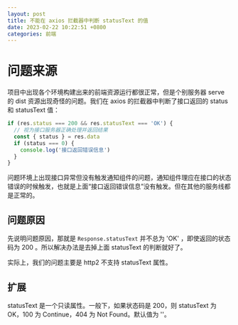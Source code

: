 ```yaml
---
layout: post
title: 不能在 axios 拦截器中判断 statusText 的值
date: 2023-02-22 10:22:51 +0800
categories: 前端
---
```


# 问题来源

项目中出现各个环境构建出来的前端资源运行都很正常，但是个别服务器 serve 的 dist 资源出现奇怪的问题。我们在 axios 的拦截器中判断了接口返回的 status 和 statusText 值：

```js
if (res.status === 200 && res.statusText === 'OK') {
  // 视为接口服务器正确处理并返回结果
  const { status } = res.data
  if (status === 0) {
    console.log('接口返回错误信息')
  }
}
``` 

问题环境上出现接口异常但没有触发通知组件的问题，通知组件理应在接口的状态错误的时候触发，也就是上面“接口返回错误信息”没有触发。但在其他的服务线都是正常的。

## 问题原因

先说明问题原因，那就是 `Response.statusText` 并不总为 'OK' ，即使返回的状态码为 200 。所以解决办法是去掉上面 statusText 的判断就好了。

实际上，我们的问题主要是 http2 不支持 statusText 属性。

## 扩展

statusText 是一个只读属性。一般下，如果状态码是 200，则 statusText 为 OK，100 为 Continue，404 为 Not Found。默认值为 ''。
